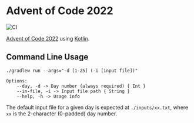 # Advent of Code 2022

![CI](https://github.com/justinhorton/adventofcode2022/actions/workflows/build.yml/badge.svg)

[Advent of Code 2022](https://adventofcode.com/2022/) using [Kotlin](https://kotlinlang.org/).

## Command Line Usage

```
./gradlew run --args="-d [1-25] (-i [input file])"

Options: 
    --day, -d -> Day number (always required) { Int }
    --in-file, -i -> Input file path { String }
    --help, -h -> Usage info
```

The default input file for a given day is expected at `./inputs/xx.txt`, where `xx` is the 2-character (0-padded) day number.
